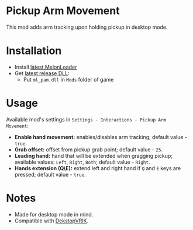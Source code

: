 # Pickup Arm Movement
This mod adds arm tracking upon holding pickup in desktop mode.

# Installation
* Install [latest MelonLoader](https://github.com/LavaGang/MelonLoader)
* Get [latest release DLL](../../../releases/latest):
  * Put `ml_pam.dll` in `Mods` folder of game
  
# Usage
Available mod's settings in `Settings - Interactions - Pickup Arm Movement`:
* **Enable hand movement:** enables/disables arm tracking; default value - `true`.
* **Grab offset:** offset from pickup grab point; default value - `25`.
* **Leading hand:** hand that will be extended when gragging pickup; available values: `Left`, `Right`, `Both`; default value - `Right`.
* **Hands extension (Q\E):** extend left and right hand if `Q` and `E` keys are pressed; default value - `true`.

# Notes
* Made for desktop mode in mind.
* Compatible with [DekstopVRIK](https://github.com/NotAKidOnSteam/NAK_CVR_Mods).
